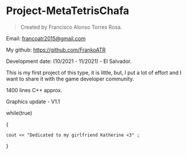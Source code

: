 # Project-MetaTetrisChafa
> Created by Francisco Alonso Torres Rosa.

Email: francoatr2015@gmail.com

My github: https://github.com/FrankoATR

Development date: (10/2021 - 11/2021) - El Salvador.

This is my first project of this type, it is little, but, I put a lot of effort and 
I want to share it with the game developer community.

1400 lines C++ approx.

Graphics update - V1.1

while(true)

{

	cout << "Dedicated to my girlfriend Katherine <3" ;
  
}
